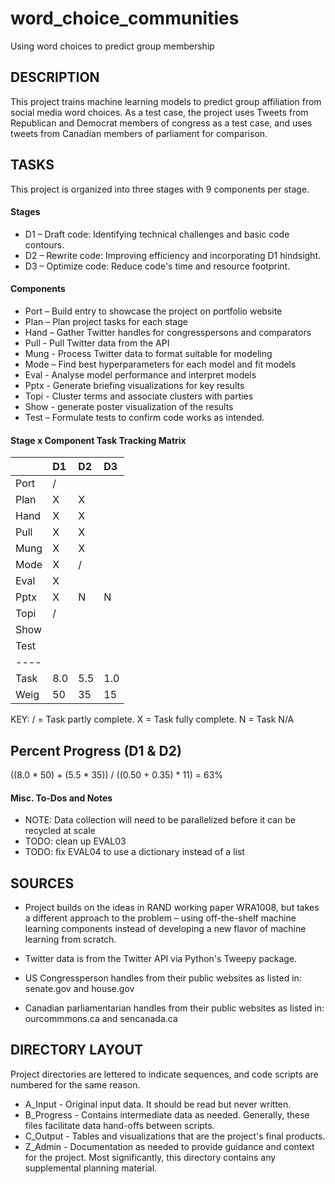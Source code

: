 # word_choice_communities
Using word choices to predict group membership

## DESCRIPTION

This project trains machine learning models to predict group affiliation from
social media word choices.  As a test case, the project uses Tweets from Republican and Democrat members of congress as a test case, and uses tweets from Canadian members of parliament for comparison.

## TASKS

This project is organized into three stages with 9 components per stage.

#### Stages

+ D1 – Draft code: Identifying technical challenges and basic code contours.
+ D2 – Rewrite code: Improving efficiency and incorporating D1 hindsight.
+ D3 – Optimize code: Reduce code's time and resource footprint.

#### Components

+ Port – Build entry to showcase the project on portfolio website
+ Plan – Plan project tasks for each stage
+ Hand – Gather Twitter handles for congresspersons and comparators
+ Pull - Pull Twitter data from the API
+ Mung - Process Twitter data to format suitable for modeling
+ Mode – Find best hyperparameters for each model and fit models
+ Eval - Analyse model performance and interpret models
+ Pptx - Generate briefing visualizations for key results
+ Topi - Cluster terms and associate clusters with parties
+ Show - generate poster visualization of the results
+ Test – Formulate tests to confirm code works as intended.

#### Stage x Component Task Tracking Matrix

|   | D1| D2| D3|
|:- |:- |:- |:- |
Port| / |   |   |
Plan| X | X |   |
Hand| X | X |   |
Pull| X | X |   |
Mung| X | X |   |
Mode| X | / |   |
Eval| X |   |   |
Pptx| X | N | N |
Topi| / |   |   |
Show|   |   |   |
Test|   |   |   |
----|   |   |   |
Task|8.0|5.5|1.0|
Weig| 50| 35| 15|

KEY:
/ = Task partly complete.
X = Task fully complete.
N = Task N/A

## Percent Progress (D1 & D2)

((8.0 * 50) + (5.5 * 35)) / ((0.50 + 0.35) * 11) = 63%

#### Misc. To-Dos and Notes
+ NOTE: Data collection will need to be parallelized before it can be recycled at scale
+ TODO: clean up EVAL03
+ TODO: fix EVAL04 to use a dictionary instead of a list

## SOURCES

+ Project builds on the ideas in RAND working paper WRA1008, but takes a
different approach to the problem – using off-the-shelf machine learning
components instead of developing a new flavor of machine learning from scratch.

+ Twitter data is from the Twitter API via Python's Tweepy package.

+ US Congressperson handles from their public websites as listed in: senate.gov
and house.gov

+ Canadian parliamentarian handles from their public websites as listed in: ourcommmons.ca and sencanada.ca

## DIRECTORY LAYOUT
Project directories are lettered to indicate sequences, and code scripts are
numbered for the same reason.
+ A_Input - Original input data.  It should be read but never written.
+ B_Progress - Contains intermediate data as needed.  Generally, these files
facilitate data hand-offs between scripts.
+ C_Output - Tables and visualizations that are the project's final products.
+ Z_Admin - Documentation as needed to provide guidance and context for the
project. Most significantly, this directory contains any supplemental planning material.
